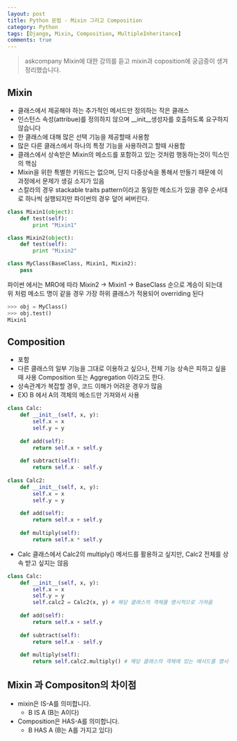 ```yaml
---
layout: post
title: Python 문법 - Mixin 그리고 Composition
category: Python
tags: [Django, Mixin, Composition, MultipleInheritance]
comments: true
---
```

<!----------------- 탬플릿
## forEach
### 설명
[MDN]()
### 문법
```javascript

```
### 예시
```javascript

```
------------------->

>askcompany Mixin에 대한 강의를 듣고 mixin과 coposition에 궁금증이 생겨 정리했습니다.

## Mixin

- 클래스에서 제공해야 하는 추가적인 메서드만 정의하는 작은 클래스
- 인스턴스 속성(attribue)를 정의하지 않으며 __init__생성자를 호출하도록 요구하지 않습니다
- 한 클래스에 대해 많은 선택 기능을 제공할때 사용함
- 많은 다른 클래스에서 하나의 특정 기능을 사용하려고 할때 사용함
- 클래스에서 상속받은 Mixin의 메소드를 포함하고 있는 것처럼 행동하는것이 믹스인의 핵심
- Mixin을 위한 특별한 키워드는 없으며, 단지 다중상속을 통해서 만들기 때문에 이 과정에서 문제가 생길 소지가 있음
- 스칼라의 경우 stackable traits pattern이라고 동일한 메소드가 있을 경우 순서대로 하나씩 실행되지만 파이썬의 경우 덮어 써버린다.

```python
class Mixin1(object):
    def test(self):
        print "Mixin1"

class Mixin2(object):
    def test(self):
        print "Mixin2"

class MyClass(BaseClass, Mixin1, Mixin2):
    pass
```

파이썬 에서는 MRO에 따라 Mixin2 -> Mixin1 -> BaseClass 순으로 계승이 되는대 위 처럼 메소드 명이 같을 경우 가장 하위 클래스가 적용되어 overriding 된다

```python
>>> obj = MyClass()
>>> obj.test()
Mixin1
```

## Composition

- 포함
- 다른 클래스의 일부 기능을 그대로 이용하고 싶으나, 전체 기능 상속은 피하고 싶을 때 사용
Composition 또는 Aggregation 이라고도 한다.
- 상속관계가 복잡할 경우, 코드 이해가 어려운 경우가 많음
- EX) B 에서 A의 객체의 메소드만 가져와서 사용

```python
class Calc:
    def __init__(self, x, y):
        self.x = x
        self.y = y
    
    def add(self):
        return self.x + self.y
 
    def subtract(self):
        return self.x - self.y
 
class Calc2:
    def __init__(self, x, y):
        self.x = x
        self.y = y
    
    def add(self):
        return self.x + self.y
 
    def multiply(self):
        return self.x * self.y
```

- Calc 클래스에서 Calc2의 multiply() 메서드를 활용하고 싶지만, Calc2 전체를 상속 받고 싶지는 않음

```python
class Calc:
    def __init__(self, x, y):
        self.x = x
        self.y = y
        self.calc2 = Calc2(x, y) # 해당 클래스의 객체를 명시적으로 가져옴
    
    def add(self):
        return self.x + self.y
 
    def subtract(self):
        return self.x - self.y
    
    def multiply(self):
        return self.calc2.multiply() # 해당 클래스의 객체에 있는 메서드를 명시적으로 활용함
```

## Mixin 과 Compositon의 차이점

- mixin은 IS-A를 의미합니다.
    - B IS A (B는 A이다)
- Composition은 HAS-A를 의미합니다.
    - B HAS A (B는 A를 가지고 있다)